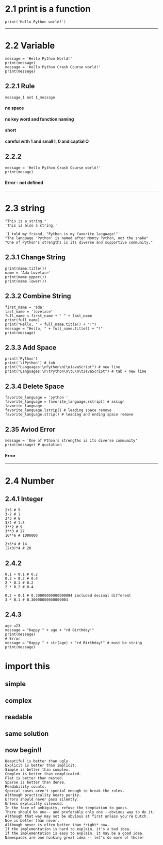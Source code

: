 # 2.1 print is a function
```print('Hello Python world!')```
***
# 2.2 Variable
```
message = 'Hello Python World!'
print(message)
message = 'Hello Python Crash Course world!'
print(message)
```
## 2.2.1 Rule
```
message_1 not 1_message
```
#### no space
#### no key word and function naming
#### short 
#### careful with 1 and small l, 0 and  captial O

## 2.2.2
```
message = 'Hello Python Crash Course world!'
print(mesage) 
```
#### Error - not defined
***
# 2.3 string
```
"This is a string."
'This is also a string.'
```

```
'I told my friend, "Python is my favorite language!"'
"The language 'Python' is named after Monty Python, not the snake"
"One of Python's strengths is its diverse and supportive community."
```

## 2.3.1 Change String
```name = 'ada lovelace'
print(name.title())
name = 'Ada Lovelace'
print(name.upper())
print(name.lower())
```

## 2.3.2 Combine String
```
first_name = 'ada'
last_name = 'lovelace'
full_name = first_name + " " + last_name
print(full_name)
print("Hello, " + full_name.title() + "!")
message = "Hello, " + full_name.title() + "!"
print(message)
```

## 2.3.3 Add Space
```
print('Python')
print('\tPython') # tab
print("Languages:\nPython\nC\nJavaScript") # new line
print("Languages:\n\tPython\n\tC\n\tJavaScript") # tab + new line
```

## 2.3.4 Delete Space
```
favorite_language = 'python '
favorite_language = favorite_language.rstrip() # assign
favorite_language
favorite_language.lstrip() # leading space remove
favorite_language.strip() # leading and ending space remove
```

## 2.35 Aviod Error
```
message = 'One of Pthon's strengths is its diverse community'
print(message) # quotation
```
#### Error
***
# 2.4 Number
## 2.4.1 Integer
```
2+3 # 5
3-2 # 1
2*3 # 6
3/2 # 1.5
3**2 # 9
3**3 # 27
10**6 # 1000000
```

```
2+3*4 # 14
(2+3)*4 # 20
```

## 2.4.2
```
0.1 + 0.1 # 0.2
0.2 + 0.2 # 0.4 
2 * 0.1 # 0.2 
2 * 0.2 # 0.4
```

```
0.2 + 0.1 # 0.30000000000000004 included decimal different
3 * 0.1 # 0.30000000000000004
```

## 2.4.3
```
age =23
message = "Happy " + age + "rd Birthday!"
print(message)
# Error
message = "Happy " + str(age) + "rd Birthday!" # must be string
print(message)
```

# import this
## simple
## complex
## readable
## same solution
## now begin!!
```
Beautiful is better than ugly.
Explicit is better than implicit.
Simple is better than complex.
Complex is better than complicated.
Flat is better than nested.
Sparse is better than dense.
Readability counts.
Special cases aren't special enough to break the rules.
Although practicality beats purity.
Errors should never pass silently.
Unless explicitly silenced.
In the face of ambiguity, refuse the temptation to guess.
There should be one-- and preferably only one --obvious way to do it.
Although that way may not be obvious at first unless you're Dutch.
Now is better than never.
Although never is often better than *right* now.
If the implementation is hard to explain, it's a bad idea.
If the implementation is easy to explain, it may be a good idea.
Namespaces are one honking great idea -- let's do more of those!
```
